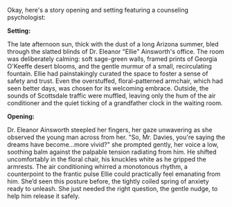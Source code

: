 Okay, here's a story opening and setting featuring a counseling psychologist:

**Setting:**

The late afternoon sun, thick with the dust of a long Arizona summer, bled through the slatted blinds of Dr. Eleanor "Ellie" Ainsworth's office. The room was deliberately calming: soft sage-green walls, framed prints of Georgia O'Keeffe desert blooms, and the gentle murmur of a small, recirculating fountain. Ellie had painstakingly curated the space to foster a sense of safety and trust. Even the overstuffed, floral-patterned armchair, which had seen better days, was chosen for its welcoming embrace. Outside, the sounds of Scottsdale traffic were muffled, leaving only the hum of the air conditioner and the quiet ticking of a grandfather clock in the waiting room.

**Opening:**

Dr. Eleanor Ainsworth steepled her fingers, her gaze unwavering as she observed the young man across from her. "So, Mr. Davies, you're saying the dreams have become…more vivid?" she prompted gently, her voice a low, soothing balm against the palpable tension radiating from him. He shifted uncomfortably in the floral chair, his knuckles white as he gripped the armrests. The air conditioning whirred a monotonous rhythm, a counterpoint to the frantic pulse Ellie could practically feel emanating from him. She’d seen this posture before, the tightly coiled spring of anxiety ready to unleash. She just needed the right question, the gentle nudge, to help him release it safely.
